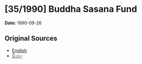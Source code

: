 # [35/1990] Buddha Sasana Fund

**Date:** 1990-09-26

## Original Sources

- [English](https://documents.gov.lk/view/acts/1990/9/35-1990_E.pdf)
- [සිංහල](https://documents.gov.lk/view/acts/1990/9/35-1990_S.pdf)
